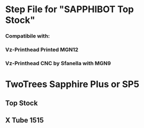 # Step File for "SAPPHIBOT Top Stock"
### Compatibile with:
### Vz-Printhead Printed MGN12
### Vz-Printhead CNC by Sfanella with MGN9

# TwoTrees Sapphire Plus or SP5
## Top Stock
## X Tube 1515
